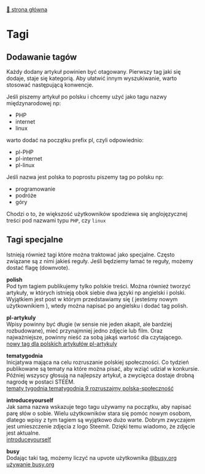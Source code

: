 [:rocket:  strona główna](/?id=podstawowe-informacje-o-steemit)

Tagi
====

## Dodawanie tagów

Każdy dodany artykuł powinien być otagowany. Pierwszy tag jaki się dodaje, staje się kategorią.
Aby ułatwić innym wyszukiwanie, warto stosować następującą konwencje.
 
Jeśli piszemy artykuł po polsku i chcemy użyć jako tagu nazwy międzynarodowej np:

* PHP 
* internet 
* linux

warto dodać na początku prefix pl, czyli odpowiednio:

* pl-PHP
* pl-internet
* pl-linux

Jeśli nazwa jest polska to poprostu piszemy tag po polsku np:

* programowanie
* podróże
* góry

Chodzi o to, że większość użytkowników spodziewa się anglojęzycznej treści pod nazwami typu `PHP`, czy `linux`


## Tagi specjalne

Istnieją również tagi które można traktować jako specjalne. Często związane są z nimi jakieś reguły.
Jeśli będziemy łamać te reguły, możemy dostać flagę (downvote).

**polish**  
Pod tym tagiem publikujemy tylko polskie treści. Można również tworzyć artykuły, w których istnieją obok siebie dwa języki np angielski i polski. 
Wyjątkiem jest post w którym przedstawiamy się ( jesteśmy nowym użytkownikiem ), wtedy można napisać po angielsku i dodać tag polish.

**pl-artykuly**  
Wpisy powinny być długie (w sensie nie jeden akapit, ale bardziej rozbudowane), mieć przynajmniej jedno zdjęcie lub film. 
Oraz najważniejsze, powinny nieść za sobą jakąś wartość dla czytającego.    
[nowy tag dla polskich artykułów pl-artykuly](https://steemit.com/pl-artykuly/@fervi/nowy-tag-dla-polskich-artykulow-pl-artykuly)

**tematygodnia**   
Inicjatywa mająca na celu rozruszanie polskiej społeczności. Co tydzień publikowane są tematy na które można pisać, aby wziąć udział w konkursie.
Później wszyscy głosują na najlepszy artykuł, a zwycięzca dostaje drobną nagrodę w postaci STEEM.  
[tematy tygodnia tematygodnia 9 rozruszajmy polską-społeczność](https://steemit.com/tematygodnia/@steemit-polska/tematy-tygodnia-tematygodnia-9-rozruszajmy-polska-spolecznosc)

**introduceyourself**  
Jak sama nazwa wskazuje tego tagu używamy na początku, aby napisać parę słów o sobie. Wielu użytkowników stara się pomóc nowym osobom, dlatego
 wpisy z tym tagiem są wyjątkowo dużo warte. Dobrym zwyczajem jest umieszczenie zdjęcia z logo Steemit. Dzięki temu wiadomo, że zdjęcie jest aktualne.  
[introduceyourself](https://steemit.com/trending/introduceyourself) 

**busy**  
Dodając taki tag, możemy liczyć na upvote użytkownika [@busy.org](https://steemit.com/@busy.org)   
[używanie busy.org](https://steemit.com/polish/@elysiian/uzywanie-busy-org)